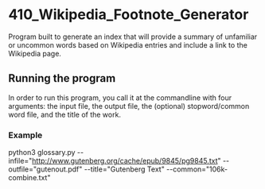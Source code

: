 # 410_Wikipedia_Footnote_Generator
Program built to generate an index that will provide a summary of unfamiliar or uncommon words based on Wikipedia entries and include a link to the Wikipedia page.

## Running the program
In order to run this program, you call it at the commandline with four arguments: the input file, the output file, the (optional) stopword/common word file, and the title of the work.

### Example
python3 glossary.py --infile="http://www.gutenberg.org/cache/epub/9845/pg9845.txt" --outfile="gutenout.pdf" --title="Gutenberg Text" --common="106k-combine.txt"


